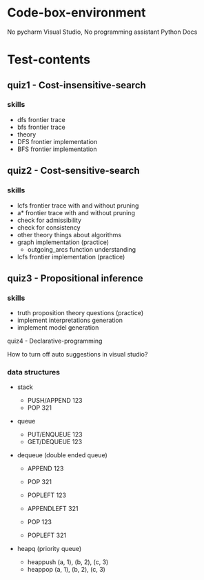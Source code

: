 # Code-box-environment
No pycharm
Visual Studio, No programming assistant
Python Docs


# Test-contents
## quiz1 - Cost-insensitive-search
### skills
- dfs frontier trace
- bfs frontier trace
- theory 
- DFS frontier implementation
- BFS frontier implementation

## quiz2 - Cost-sensitive-search
### skills
- lcfs frontier trace with and without pruning
- a* frontier trace with and without pruning
- check for admissibility
- check for consistency 
- other theory things about algorithms
- graph implementation (practice)
  - outgoing_arcs function understanding
- lcfs frontier implementation (practice)


## quiz3 - Propositional inference
### skills
- truth proposition theory questions (practice)
- implement interpretations generation
- implement model generation


quiz4 - Declarative-programming

How to turn off auto suggestions in visual studio?


### data structures
- stack
  - PUSH/APPEND 123
  - POP 321

- queue
  - PUT/ENQUEUE 123
  - GET/DEQUEUE 123
  
- dequeue (double ended queue)
  - APPEND 123
  - POP 321
  - POPLEFT 123

  - APPENDLEFT 321
  - POP 123
  - POPLEFT 321

- heapq (priority queue)
  - heappush (a, 1), (b, 2), (c, 3)
  - heappop (a, 1), (b, 2), (c, 3)